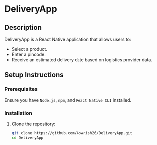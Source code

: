 # DeliveryApp

## Description
DeliveryApp is a React Native application that allows users to:
- Select a product.
- Enter a pincode.
- Receive an estimated delivery date based on logistics provider data.

## Setup Instructions

### Prerequisites
Ensure you have `Node.js`, `npm`, and `React Native CLI` installed.

### Installation
1. Clone the repository:
   ```bash
   git clone https://github.com/Gowrish26/DeliveryApp.git
   cd DeliveryApp
